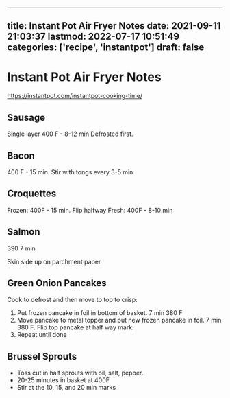 
---
title: Instant Pot Air Fryer Notes
date: 2021-09-11 21:03:37
lastmod: 2022-07-17 10:51:49
categories: ['recipe', 'instantpot']
draft: false
---


# Instant Pot Air Fryer Notes
https://instantpot.com/instantpot-cooking-time/

## Sausage
Single layer 400 F - 8-12 min
Defrosted first.

## Bacon
400 F - 15 min. Stir with tongs every 3-5 min

## Croquettes
Frozen: 400F - 15 min. Flip halfway
Fresh: 400F - 8-10 min

## Salmon
390 7 min

Skin side up on parchment paper

## Green Onion Pancakes
Cook to defrost and then move to top to crisp:

1. Put frozen pancake in foil in bottom of basket. 7 min 380 F
2. Move pancake to metal topper and put new frozen pancake in foil. 7 min 380 F. Flip top pancake at half way mark.
3. Repeat until done

## Brussel Sprouts
* Toss cut in half sprouts with oil, salt, pepper.
* 20-25 minutes in basket at 400F
* Stir at the 10, 15, and 20 min marks

<!-- #public #recipe #instantpot -->

<!-- {BearID:4548592C-B9B9-455D-81C6-2D9396D0FAB1-62551-000040E5DB1D7633} -->
